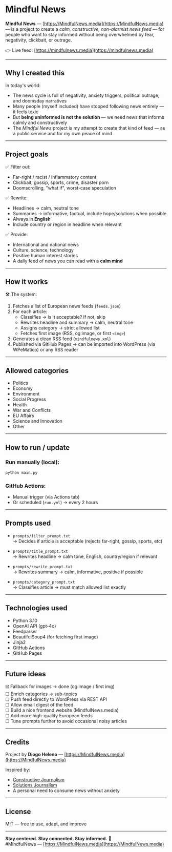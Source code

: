
# Mindful News

**Mindful News** — [https://MindfulNews.media](https://MindfulNews.media) — is a project to create a *calm, constructive, non-alarmist news feed* — for people who want to stay informed without being overwhelmed by fear, negativity, clickbait, or outrage.

👉 Live feed: [https://mindfulnews.media](https://mindfulnews.media)

---

## Why I created this

In today's world:

- The news cycle is full of negativity, anxiety triggers, political outrage, and doomsday narratives
- Many people (myself included) have stopped following news entirely — it feels toxic
- But **being uninformed is not the solution** — we need news that informs calmly and constructively
- The *Mindful News* project is my attempt to create that kind of feed — as a public service and for my own peace of mind

---

## Project goals

✅ Filter out:

- Far-right / racist / inflammatory content  
- Clickbait, gossip, sports, crime, disaster porn  
- Doomscrolling, "what if", worst-case speculation

✅ Rewrite:

- Headlines → calm, neutral tone  
- Summaries → informative, factual, include hope/solutions when possible  
- Always in **English**  
- Include country or region in headline when relevant

✅ Provide:

- International and national news  
- Culture, science, technology  
- Positive human interest stories  
- A daily feed of news you can read with a **calm mind**

---

## How it works

🛠️ The system:

1. Fetches a list of European news feeds (`feeds.json`)  
2. For each article:
    - Classifies → is it acceptable? If not, skip
    - Rewrites headline and summary → calm, neutral tone
    - Assigns category → strict allowed list
    - Fetches first image (RSS, og:image, or first `<img>`)
3. Generates a clean RSS feed (`mindfulnews.xml`)  
4. Published via GitHub Pages → can be imported into WordPress (via WPeMatico) or any RSS reader

---

## Allowed categories

- Politics  
- Economy  
- Environment  
- Social Progress  
- Health  
- War and Conflicts  
- EU Affairs  
- Science and Innovation  
- Other

---

## How to run / update

### Run manually (local):


```bash
python main.py
```

### GitHub Actions:

- Manual trigger (via Actions tab)  
- Or scheduled (`run.yml`) → every 2 hours

---

## Prompts used

- `prompts/filter_prompt.txt`  
  → Decides if article is acceptable (rejects far-right, gossip, sports, etc)

- `prompts/title_prompt.txt`  
  → Rewrites headline → calm tone, English, country/region if relevant

- `prompts/rewrite_prompt.txt`  
  → Rewrites summary → calm, informative, positive if possible

- `prompts/category_prompt.txt`  
  → Classifies article → must match allowed list exactly

---

## Technologies used

- Python 3.10  
- OpenAI API (gpt-4o)  
- Feedparser  
- BeautifulSoup4 (for fetching first image)  
- Jinja2  
- GitHub Actions  
- GitHub Pages

---

## Future ideas

☑️ Fallback for images → done (og:image / first img)  
☐ Enrich categories → sub-topics  
☐ Push feed directly to WordPress via REST API  
☐ Allow email digest of the feed  
☐ Build a nice frontend website (MindfulNews.media)  
☐ Add more high-quality European feeds  
☐ Tune prompts further to avoid occasional noisy articles

---

## Credits

Project by **Diogo Heleno** — [https://MindfulNews.media](https://MindfulNews.media)

Inspired by:

- [Constructive Journalism](https://constructiveinstitute.org/)  
- [Solutions Journalism](https://www.solutionsjournalism.org/)  
- A personal need to consume news without anxiety

---

## License

MIT — free to use, adapt, and improve

---

**Stay centered. Stay connected. Stay informed.** 🌿  
#MindfulNews — [https://MindfulNews.media](https://MindfulNews.media)

